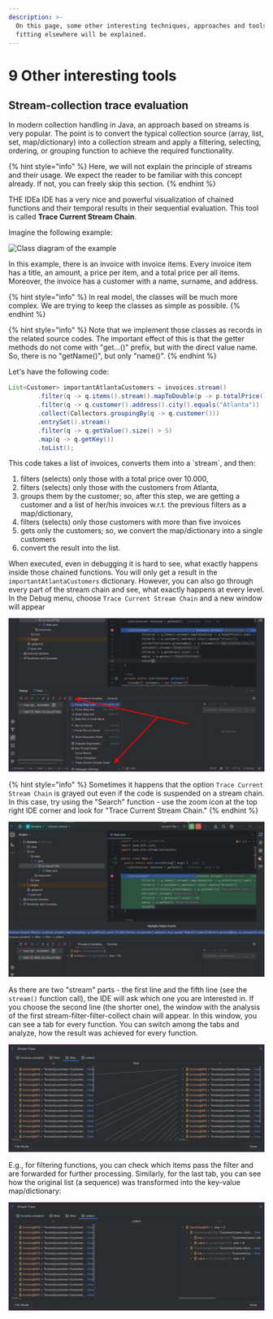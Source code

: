 ```yaml
---
description: >-
  On this page, some other interesting techniques, approaches and tools not
  fitting elsewhere will be explained.
---
```


# 9 Other interesting tools

## Stream-collection trace evaluation

In modern collection handling in Java, an approach based on streams is very popular. The point is to convert the typical collection source (array, list, set, map/dictionary) into a collection stream and apply a filtering, selecting, ordering, or grouping function to achieve the required functionality.

{% hint style="info" %}
Here, we will not explain the principle of streams and their usage. We expect the reader to be familiar with this concept already. If not, you can freely skip this section.
{% endhint %}

THE IDEa IDE has a very nice and powerful visualization of chained functions and their temporal results in their sequential evaluation. This tool is called **Trace Current Stream Chain**.

Imagine the following example:

![Class diagram of the example](Imgs/9-class.png)

In this example, there is an invoice with invoice items. Every invoice item has a title, an amount, a price per item, and a total price per all items. Moreover, the invoice has a customer with a name, surname, and address.

{% hint style="info" %}
In real model, the classes will be much more complex. We are trying to keep the classes as simple as possible.
{% endhint %}

{% hint style="info" %}
Note that we implement those classes as records in the related source codes. The important effect of this is that the getter methods do not come with "get...()" prefix, but with the direct value name. So, there is no "getName()", but only "name()".
{% endhint %}

Let's have the following code:

```java
List<Customer> importantAtlantaCustomers = invoices.stream()
        .filter(q -> q.items().stream().mapToDouble(p -> p.totalPrice()).sum() > 10_000)
        .filter(q -> q.customer().address().city().equals("Atlanta"))
        .collect(Collectors.groupingBy(q -> q.customer()))
        .entrySet().stream()
        .filter(q -> q.getValue().size() > 5)
        .map(q -> q.getKey())
        .toList();
```

This code takes a list of invoices, converts them into a \`stream\`, and then:

1. filters (selects) only those with a total price over 10.000,
2. filters (selects) only those with the customers from Atlanta,
3. groups them by the customer; so, after this step, we are getting a customer and a list of her/his invoices w.r.t. the previous filters as a map/dictionary,
4. filters (selects) only those customers with more than five invoices
5. gets only the customers; so, we convert the map/dictionary into a single customers
6. convert the result into the list.

When executed, even in debugging it is hard to see, what exactly happens inside those chained functions. You will only get a result in the `importantAtlantaCustomers` dictionary. However, you can also go through every part of the stream chain and see, what exactly happens at every level. In the Debug menu, choose `Trace Current Stream Chain` and a new window will appear&#x20;

![Selecting the functionality](Imgs/9-trace-0.jpg)

{% hint style="info" %}
Sometimes it happens that the option `Trace Current Stream Chain` is grayed out even if the code is suspended on a stream chain. In this case, try using the "Search" function - use the zoom icon at the top right IDE corner and look for "Trace Current Stream Chain."
{% endhint %}

![Selecting one of the stream sources](Imgs/9-trace-a.jpg)

As there are two "stream" parts - the first line and the fifth line (see the `stream()` function call), the IDE will ask which one you are interested in. If you choose the second line (the shorter one), the window with the analysis of the first stream-filter-filter-collect chain will appear. In this window, you can see a tab for every function. You can switch among the tabs and analyze, how the result was achieved for every function.&#x20;

![Example of filtering](Imgs/9-trace-b.jpg)

E.g., for filtering functions, you can check which items pass the filter and are forwarded for further processing. Similarly, for the last tab, you can see how the original list (a sequence) was transformed into the key-value map/dictionary:&#x20;

![Example of grouping](Imgs/9-trace-c.jpg)
